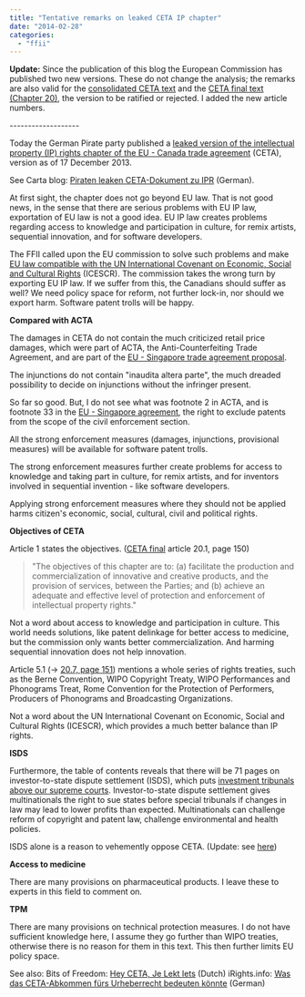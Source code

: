 ```yaml
---
title: "Tentative remarks on leaked CETA IP chapter"
date: "2014-02-28"
categories: 
  - "ffii"
---
```


**Update:** Since the publication of this blog the European Commission has published two new versions. These do not change the analysis; the remarks are also valid for the [consolidated CETA text](http://people.ffii.org/~ante/ceta/tradoc_152806.pdf) and the [CETA final text (Chapter 20)](http://trade.ec.europa.eu/doclib/docs/2016/february/tradoc_154329.pdf), the version to be ratified or rejected. I added the new article numbers.

\-------------------

Today the German Pirate party published a [leaked version of the intellectual property (IP) rights chapter of the EU - Canada trade agreement](https://www.piratenpartei.de/wp-content/uploads/2014/02/CETA-consolidated-texts-December2013_IPR_v4.pdf) (CETA), version as of 17 December 2013.

See Carta blog: [Piraten leaken CETA-Dokument zu IPR](http://www.carta.info/70632/piraten-leaken-ceta-dokument-zu-ipr/) (German).

At first sight, the chapter does not go beyond EU law. That is not good news, in the sense that there are serious problems with EU IP law, exportation of EU law is not a good idea. EU IP law creates problems regarding access to knowledge and participation in culture, for remix artists, sequential innovation, and for software developers.

The FFII called upon the EU commission to solve such problems and make [EU law compatible with the UN International Covenant on Economic, Social and Cultural Rights](http://people.ffii.org/~ante/ipred/FFII-IPRED-2013-03.pdf) (ICESCR). The commission takes the wrong turn by exporting EU IP law. If we suffer from this, the Canadians should suffer as well? We need policy space for reform, not further lock-in, nor should we export harm. Software patent trolls will be happy.

**Compared with ACTA**

The damages in CETA do not contain the much criticized retail price damages, which were part of ACTA, the Anti-Counterfeiting Trade Agreement, and are part of the [EU - Singapore trade agreement proposal](http://acta.ffii.org/?p=1952).

The injunctions do not contain "inaudita altera parte", the much dreaded possibility to decide on injunctions without the infringer present.

So far so good. But, I do not see what was footnote 2 in ACTA, and is footnote 33 in the [EU - Singapore agreement](http://acta.ffii.org/?p=1952), the right to exclude patents from the scope of the civil enforcement section.

All the strong enforcement measures (damages, injunctions, provisional measures) will be available for software patent trolls.

The strong enforcement measures further create problems for access to knowledge and taking part in culture, for remix artists, and for inventors involved in sequential invention - like software developers.

Applying strong enforcement measures where they should not be applied harms citizen's economic, social, cultural, civil and political rights.

**Objectives of CETA**

Article 1 states the objectives. ([CETA final](http://trade.ec.europa.eu/doclib/docs/2016/february/tradoc_154329.pdf) article 20.1, page 150)

> "The objectives of this chapter are to: (a) facilitate the production and commercialization of innovative and creative products, and the provision of services, between the Parties; and (b) achieve an adequate and effective level of protection and enforcement of intellectual property rights."

Not a word about access to knowledge and participation in culture. This world needs solutions, like patent delinkage for better access to medicine, but the commission only wants better commercialization. And harming sequential innovation does not help innovation.

Article 5.1 (-> [20.7, page 151](http://trade.ec.europa.eu/doclib/docs/2016/february/tradoc_154329.pdf)) mentions a whole series of rights treaties, such as the Berne Convention, WIPO Copyright Treaty, WIPO Performances and Phonograms Treat, Rome Convention for the Protection of Performers, Producers of Phonograms and Broadcasting Organizations.

Not a word about the UN International Covenant on Economic, Social and Cultural Rights (ICESCR), which provides a much better balance than IP rights.

**ISDS**

Furthermore, the table of contents reveals that there will be 71 pages on investor-to-state dispute settlement (ISDS), which puts [investment tribunals above our supreme courts](https://www.vrijschrift.org/serendipity/index.php?/archives/154-Investment-tribunals-above-supreme-courts.html). Investor-to-state dispute settlement gives multinationals the right to sue states before special tribunals if changes in law may lead to lower profits than expected. Multinationals can challenge reform of copyright and patent law, challenge environmental and health policies.

ISDS alone is a reason to vehemently oppose CETA. (Update: see [here](https://blog.ffii.org/ceta-isds-not-conform-european-parliament-resolution/))

**Access to medicine**

There are many provisions on pharmaceutical products. I leave these to experts in this field to comment on.

**TPM**

There are many provisions on technical protection measures. I do not have sufficient knowledge here, I assume they go further than WIPO treaties, otherwise there is no reason for them in this text. This then further limits EU policy space.

See also: Bits of Freedom: [Hey CETA, Je Lekt Iets](https://www.bof.nl/2014/02/28/hey-ceta-je-lekt-iets/) (Dutch) iRights.info: [Was das CETA-Abkommen fürs Urheberrecht bedeuten könnte](http://irights.info/was-das-ceta-abkommen-fuers-urheberrecht-bedeuten-koennte) (German)
